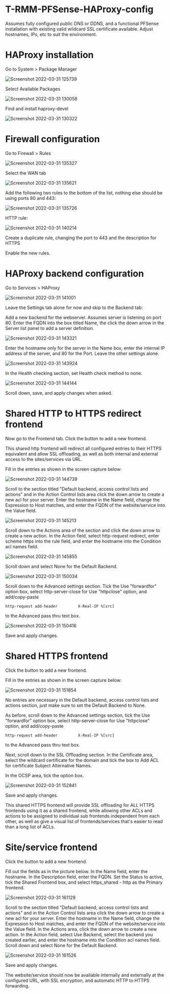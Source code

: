 # T-RMM-PFSense-HAProxy-config

Assumes fully configured public DNS or DDNS, and a functional PFSense installation with existing valid wildcard SSL certificate available. Adjust hostnames, IPs, etc to suit the environment.


# HAProxy installation

Go to System > Package Manager

![Screenshot 2022-03-31 125739](https://user-images.githubusercontent.com/24654529/161121728-ae0c7023-9896-4ec4-bb44-03db3760cdb7.png)

Select Available Packages

![Screenshot 2022-03-31 130058](https://user-images.githubusercontent.com/24654529/161121800-e5babfd9-29ed-433a-b0c7-850a5aa5b017.png)

Find and install haproxy-devel

![Screenshot 2022-03-31 130322](https://user-images.githubusercontent.com/24654529/161121985-953e24a6-bcaa-418d-a1e4-1ef62a193623.png)

# Firewall configuration

Go to Firewall > Rules

![Screenshot 2022-03-31 135327](https://user-images.githubusercontent.com/24654529/161128877-85aec1f2-c829-4700-81ca-7e78a112d891.png)

Select the WAN tab

![Screenshot 2022-03-31 135621](https://user-images.githubusercontent.com/24654529/161129178-55784d70-87d7-4d1d-b980-80c211b17bd0.png)

Add the following two rules to the bottom of the list, nothing else should be using ports 80 and 443:

![Screenshot 2022-03-31 135726](https://user-images.githubusercontent.com/24654529/161129621-9809859c-f50f-45f9-bef8-635036189fef.png)

HTTP rule:

![Screenshot 2022-03-31 140214](https://user-images.githubusercontent.com/24654529/161130992-8d2af2d4-a448-4b2a-a2dc-f9e01174b85a.png)

Create a duplicate rule, changing the port to 443 and the description for HTTPS

Enable the new rules.

# HAProxy backend configuration

Go to Services > HAProxy

![Screenshot 2022-03-31 141001](https://user-images.githubusercontent.com/24654529/161131598-e4caf3a6-fd43-4f35-b0cd-3b1236722a18.png)

Leave the Settings tab alone for now and skip to the Backend tab:

Add a new backend for the webserver. Assumes server is listening on port 80. Enter the FQDN into the box titled Name, the click the down arrow in the Server list panel to add a server definition.

![Screenshot 2022-03-31 143321](https://user-images.githubusercontent.com/24654529/161135144-928c482a-614b-490e-bf75-bbe08da53e54.png)

Enter the hostname only for the server in the Name box, enter the internal IP address of the server, and 80 for the Port. Leave the other settings alone.

![Screenshot 2022-03-31 143924](https://user-images.githubusercontent.com/24654529/161135767-6b5a1b40-a184-45e5-b639-4dc8415be6b2.png)

In the Health checking section, set Health check method to none.

![Screenshot 2022-03-31 144144](https://user-images.githubusercontent.com/24654529/161136111-6a9718df-0c18-4e7c-b3e1-26d6ce8adc55.png)

Scroll down, save, and apply changes when asked.

# Shared HTTP to HTTPS redirect frontend 

Now go to the Frontend tab. Click the button to add a new frontend.

This shared http frontend will redirect all configured entries to their HTTPS equivalent and allow SSL offloading, as well as both internal and external access to the sites/services via URL.

Fill in the entries as shown in the screen capture below:

![Screenshot 2022-03-31 144739](https://user-images.githubusercontent.com/24654529/161137213-1c992c70-c608-48f9-b2ec-6ba3f8852bb1.png)

Scroll to the section titled "Default backend, access control lists and actions" and in the Action Control lists area click the down arrow to create a new acl for your server. Enter the hostname in the Name field, change the Expression to Host matches, and enter the FQDN of the website/service into the Value field.

![Screenshot 2022-03-31 145213](https://user-images.githubusercontent.com/24654529/161138441-db439999-e8f7-46cb-b4ac-ac324e9983a9.png)

Scroll down to the Actions area of the section and click the down arrow to create a new action. In the Action field, select http-request redirect, enter scheme https into the rule field, and enter the hostname into the Condition acl names field.

![Screenshot 2022-03-31 145855](https://user-images.githubusercontent.com/24654529/161139297-01ebd984-a571-41c0-8cd0-f48dfb0e0b1b.png)

Scroll down and select None for the Default Backend.

![Screenshot 2022-03-31 150034](https://user-images.githubusercontent.com/24654529/161139524-65658f7a-11ca-454d-adae-861954dcac9f.png)

Scroll down to the Advanced settings section. Tick the Use "forwardfor" option box, select http-server-close for Use "httpclose" option, and add/copy-paste
```text
http-request add-header         X-Real-IP %[src]
```
to the Advanced pass thru text box.

![Screenshot 2022-03-31 150416](https://user-images.githubusercontent.com/24654529/161140094-cd0082e0-24b6-4710-817c-6f9a8a59ef75.png)

Save and apply changes. 

# Shared HTTPS frontend

Click the button to add a new frontend.

Fill in the entries as shown in the screen capture below:

![Screenshot 2022-03-31 151854](https://user-images.githubusercontent.com/24654529/161142546-414c9798-8deb-4f0c-bcb3-e2a7d178ca67.png)

No entries are necessary in the Default backend, access control lists and actions section, just make sure to set the Default Backend to None.

As before, scroll down to the Advanced settings section, tick the Use "forwardfor" option box, select http-server-close for Use "httpclose" option, and add/copy-paste
```text
http-request add-header         X-Real-IP %[src]
```
to the Advanced pass thru text box.

Next, scroll down to the SSL Offloading section. In the Certificate area, select the wildcard certificate for the domain and tick the box to Add ACL for certificate Subject Alternative Names.

In the OCSP area, tick the option box.

![Screenshot 2022-03-31 152841](https://user-images.githubusercontent.com/24654529/161150406-a99a9f51-075f-4deb-ac59-28fd803b4b87.png)

Save and apply changes.

This shared HTTPS frontend will provide SSL offloading for ALL HTTPS frontends using it as a shared frontend, while allowing other ACLs and actions to be assigned to individual sub frontends independent from each other, as well as give a visual list of frontends/services that's easier to read than a long list of ACLs.

# Site/service frontend

Click the button to add a new frontend.

Fill out the fields as in the picture below. In the Name field, enter the hostname. In the Description field, enter the FQDN. Set the Status to active, tick the Shared Frontend box, and select https_shared - http as the Primary frontend.

![Screenshot 2022-03-31 161129](https://user-images.githubusercontent.com/24654529/161150507-90dd91b8-6340-49b6-8374-d7f984f10e1a.png)

Scroll to the section titled "Default backend, access control lists and actions" and in the Action Control lists area click the down arrow to create a new acl for your server. Enter the hostname in the Name field, change the Expression to Host matches, and enter the FQDN of the website/service into the Value field. In the Actions area, click the down arrow to create a new action. In the Action field, select Use Backend, select the backend you created earlier, and enter the hostname into the Condition acl names field. Scroll down and select None for the Default Backend.

![Screenshot 2022-03-31 161526](https://user-images.githubusercontent.com/24654529/161152536-2801c030-5101-4e2f-ae7a-e647f7b809c0.png)

Save and apply changes.

The website/service should now be available internally and externally at the configured URL, with SSL encryption, and automatic HTTP to HTTPS forwarding.
